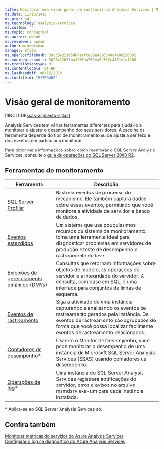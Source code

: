 ```yaml
---
title: Monitorar uma visão geral de instância do Analysis Services | Microsoft Docs
ms.date: 11/16/2018
ms.prod: sql
ms.technology: analysis-services
ms.custom: ''
ms.topic: conceptual
ms.author: owend
ms.reviewer: owend
author: minewiskan
manager: kfile
ms.openlocfilehash: 39cc5a22165d07aafce29e4216548c4e8d226892
ms.sourcegitcommit: 3026c22b7fba19059a769ea5f367c4f51efaf286
ms.translationtype: MT
ms.contentlocale: pt-BR
ms.lasthandoff: 06/15/2019
ms.locfileid: "62709468"
---
```

# <a name="monitoring-overview"></a>Visão geral de monitoramento
[!INCLUDE[ssas-appliesto-sqlas](../../includes/ssas-appliesto-sqlas-all-aas.md)]

Analysis Services tem várias ferramentas diferentes para ajudá-lo a monitorar e ajustar o desempenho dos seus servidores. A escolha da ferramenta depende do tipo de monitoramento ou de ajuste a ser feito e dos eventos em particular a monitorar.

Para obter mais informações sobre como monitorar o SQL Server Analysis Services, consulte o [guia de operações do SQL Server 2008 R2](http://go.microsoft.com/fwlink/?LinkID=225539).  
  
## <a name="monitoring-tools"></a>Ferramentas de monitoramento  

|Ferramenta  |Descrição  |
|---------|---------|
|[SQL Server Profiler](../../analysis-services/instances/use-sql-server-profiler-to-monitor-analysis-services.md)      |   Rastreia eventos de processo do mecanismo. Ele também captura dados sobre esses eventos, permitindo que você monitore a atividade de servidor e banco de dados.      |
| [Eventos estendidos](../../analysis-services/instances/monitor-analysis-services-with-sql-server-extended-events.md)     |   Um sistema que usa pouquíssimos recursos do sistema de monitoramento, torna uma ferramenta ideal para diagnosticar problemas em servidores de produção e teste de desempenho e rastreamento de leve.       |
| [Exibições de gerenciamento dinâmico &#40;DMVs&#41;](../../analysis-services/instances/use-dynamic-management-views-dmvs-to-monitor-analysis-services.md)      |   Consultas que retornam informações sobre objetos de modelo, as operações do servidor e a integridade do servidor. A consulta, com base em SQL, é uma interface para conjuntos de linhas de esquema.      |
| [Eventos de rastreamento](https://docs.microsoft.com/bi-reference/trace-events/analysis-services-trace-events)     |  Siga a atividade de uma instância capturando e analisando os eventos de rastreamento gerados pela instância. Os eventos de rastreamento são agrupados de forma que você possa localizar facilmente eventos de rastreamento relacionados.        |
|   [Contadores de desempenho](../../analysis-services/instances/performance-counters-ssas.md)\*    |    Usando o Monitor de Desempenho, você pode monitorar o desempenho de uma instância do Microsoft SQL Server Analysis Services (SSAS) usando contadores de desempenho.     |
|[Operações de log](../../analysis-services/instances/performance-counters-ssas.md)\*|Uma instância do SQL Server Analysis Services registrará notificações do servidor, erros e avisos no arquivo msmdsrv exe-um para cada instância instalada. |

\* Aplica-se ao SQL Server Analysis Services só.

## <a name="see-also"></a>Confira também

[Monitorar métricas do servidor do Azure Analysis Services](https://docs.microsoft.com/azure/analysis-services/analysis-services-monitor)   
[Configurar o log de diagnóstico do Azure Analysis Services](https://docs.microsoft.com/azure/analysis-services/analysis-services-logging)

